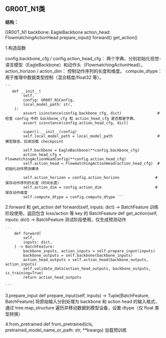 ## GR00T_N1类

**结构：**


GR00T_N1
backbone: EagleBackbone
action_head: FlowmatchingActionHead
prepare_input()
forward()
get_action()

1.构造函数

config.backbone_cfg / config.action_head_cfg：
    两个字典，分别初始化视觉-语言模型（EagleBackbone）和动作头（FlowmatchingActionHead）。
action_horizon / action_dim：
    控制动作序列的长度和维度。
compute_dtype：用于推理中数据类型控制（混合精度/float32 等）。

<pre><code>```
   def __init__(
        self,
        config: GR00T_N1Config,
        local_model_path: str,
    ):
        assert isinstance(config.backbone_cfg, dict)                # 检查 config 中的 backbone_cfg 和 action_head_cfg 是否都是字典。
        assert isinstance(config.action_head_cfg, dict)

        super().__init__(config)
        self.local_model_path = local_model_path                    # 模型路径，后续加载 checkpoint

        self.backbone = EagleBackbone(**config.backbone_cfg)
        action_head_cfg = FlowmatchingActionHeadConfig(**config.action_head_cfg)
        self.action_head = FlowmatchingActionHead(action_head_cfg)  # 初始化动作预测模块

        self.action_horizon = config.action_horizon                # 保存动作序列的长度（时间长度）
        self.action_dim = config.action_dim                        # 保存动作维度
        self.compute_dtype = config.compute_dtype ```</code></pre>






  

2.forward 和 get_action
  def forward(self, inputs: dict) -> BatchFeature   训练阶段使用，返回包含 loss/action 等 key 的 BatchFeature
  def get_action(self, inputs: dict) -> BatchFeature  测试阶段使用，仅生成预测动作

<pre><code>‵‵‵
    def forward(
        self,
        inputs: dict,
    ) -> BatchFeature:
        backbone_inputs, action_inputs = self.prepare_input(inputs)
        backbone_outputs = self.backbone(backbone_inputs)
        action_head_outputs = self.action_head(backbone_outputs, action_inputs)
        self.validate_data(action_head_outputs, backbone_outputs, is_training=True)
        return action_head_outputs

```</code></pre>



  

3.prepare_input
def prepare_input(self, inputs) -> Tuple[BatchFeature, BatchFeature]
将原始输入分别处理为 backbone 和 action head 的输入格式，通过 tree.map_structure 遍历并移动数据到模型设备，设置 dtype（仅 float 类型转换）

4.from_pretrained
def from_pretrained(cls, pretrained_model_name_or_path: str, **kwargs) 加载预训练
